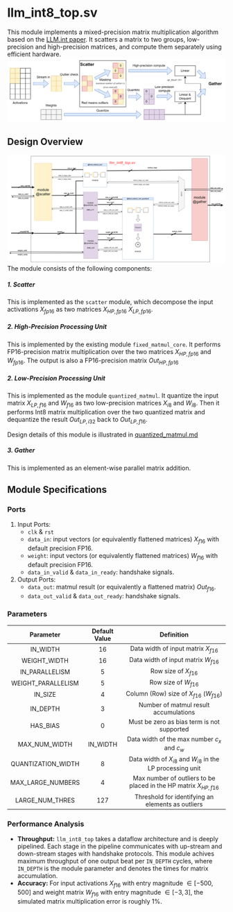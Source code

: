# llm_int8_top.sv

This module implements a mixed-precision matrix multiplication algorithm based on the [LLM.int paper](https://arxiv.org/abs/2208.07339). It scatters a matrix to two groups, low-precision and high-precision matrices, and compute them separately using efficient hardware. 
![](./figs/dataflow.png)


## Design Overview
![](./figs/top_level.png)
The module consists of the following components: 
##### 1. Scatter
This is implemented as the `scatter` module, which decompose the input activations $X_{fp16}$ as two matrices $X_{HP,fp16}$ $X_{LP,fp16}$.

##### 2. High-Precision Processing Unit
This is implemented by the existing module `fixed_matmul_core`. It performs FP16-precision matrix multiplication over the two matrices $X_{HP,fp16}$ and $W_{fp16}$. The output is also a FP16-precision matrix $Out_{HP,fp16}$

##### 2. Low-Precision Processing Unit
This is implemented as the module `quantized_matmul`. It quantize the input matrix $X_{LP,f16}$ and $W_{f16}$ as two low-precision matrices $X_{i8}$ and $W_{i8}$. Then it performs Int8 matrix multiplication over the two quantized matrix and dequantize the result $Out_{LP,i32}$ back to $Out_{LP,f16}$.

Design details of this module is illustrated in [quantized_matmul.md](./quantized_matmul.md)

##### 3. Gather
This is implemented as an element-wise parallel matrix addition.


## Module Specifications
### Ports
1. Input Ports:
    * `clk` & `rst`
    * `data_in`: input vectors (or equivalently flattened matrices) $X_{f16}$ with default precision FP16.
    * `weight`: input vectors (or equivalently flattened matrices) $W_{f16}$ with default precision FP16.
    * `data_in_valid` & `data_in_ready`: handshake signals.
2. Output Ports:
    * `data_out`: matmul result (or equivalently a flattened matrix) $Out_{f16}$.
    * `data_out_valid` & `data_out_ready`: handshake signals.

### Parameters

| Parameter | Default Value | Definition |
| :---: | :---: | :---:|
| IN_WIDTH | 16 | Data width of input matrix $X_{f16}$|
| WEIGHT_WIDTH | 16 | Data width of input matrix $W_{f16}$|
| IN_PARALLELISM | 5 | Row size of $X_{f16}$|
| WEIGHT_PARALLELISM | 5 | Row size of $W_{f16}$|
| IN_SIZE | 4 | Column (Row) size of $X_{f16}$ ($W_{f16}$)|
| IN_DEPTH | 3 | Number of matmul result accumulations|
| HAS_BIAS | 0 | Must be zero as bias term is not supported |
| MAX_NUM_WIDTH | IN_WIDTH | Data width of the max number $c_x$ and $c_w$|
| QUANTIZATION_WIDTH | 8 | Data width of $X_{i8}$ and $W_{i8}$ in the LP processing unit|
| MAX_LARGE_NUMBERS | 4 | Max number of outliers to be placed in the HP matrix $X_{HP,f16}$|
| LARGE_NUM_THRES | 127 | Threshold for identifying an elements as outliers|


### Performance Analysis

* **Throughput:** `llm_int8_top` takes a dataflow architecture and is deeply pipelined. Each stage in the pipeline communicates with up-stream and down-stream stages with handshake protocols. This module achives maximum throughput of one output beat per `IN_DEPTH` cycles, where `IN_DEPTH` is the module parameter and denotes the times for matrix accumulation.
* **Accuracy:** 
For input activations $X_{f16}$ with entry magnitude $\in[-500,500]$ and weight matrix $W_{f16}$ with entry magnitude $\in[-3,3]$, the simulated matrix multiplication error is roughly 1%.